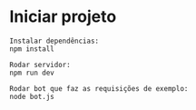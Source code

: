 # Iniciar projeto
```
Instalar dependências:
npm install

Rodar servidor:
npm run dev

Rodar bot que faz as requisições de exemplo:
node bot.js
```
